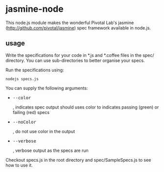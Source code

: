 jasmine-node
======

This node.js module makes the wonderful Pivotal Lab's jasmine (http://github.com/pivotal/jasmine) spec framework available in node.js.

usage
------

Write the specifications for your code in *.js and *.coffee files in the spec/ directory. You can use sub-directories to better organise your specs.

Run the specifications using:

    nodejs specs.js

You can supply the following arguments:

  * <pre>--color</pre>, indicates spec output should uses color to indicates passing (green) or failing (red) specs
  * <pre>--noColor</pre>, do not use color in the output
  * <pre>--verbose</pre>, verbose output as the specs are run

Checkout specs.js in the root directory and spec/SampleSpecs.js to see how to use it.
